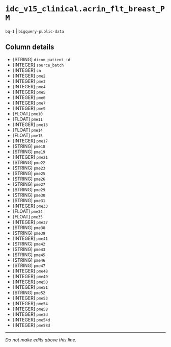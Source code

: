 # `idc_v15_clinical.acrin_flt_breast_PM`
`bq-1` | `bigquery-public-data`

## Column details
* [STRING]    `dicom_patient_id`
* [INTEGER]   `source_batch`
* [INTEGER]   `cn`
* [INTEGER]   `pme2`
* [INTEGER]   `pme3`
* [INTEGER]   `pme4`
* [INTEGER]   `pme5`
* [INTEGER]   `pme6`
* [INTEGER]   `pme7`
* [INTEGER]   `pme9`
* [FLOAT]     `pme10`
* [FLOAT]     `pme11`
* [INTEGER]   `pme13`
* [FLOAT]     `pme14`
* [FLOAT]     `pme15`
* [INTEGER]   `pme17`
* [STRING]    `pme18`
* [STRING]    `pme19`
* [INTEGER]   `pme21`
* [STRING]    `pme22`
* [STRING]    `pme23`
* [STRING]    `pme25`
* [STRING]    `pme26`
* [STRING]    `pme27`
* [STRING]    `pme29`
* [STRING]    `pme30`
* [STRING]    `pme31`
* [INTEGER]   `pme33`
* [FLOAT]     `pme34`
* [FLOAT]     `pme35`
* [INTEGER]   `pme37`
* [STRING]    `pme38`
* [STRING]    `pme39`
* [INTEGER]   `pme41`
* [STRING]    `pme42`
* [STRING]    `pme43`
* [STRING]    `pme45`
* [STRING]    `pme46`
* [STRING]    `pme47`
* [INTEGER]   `pme48`
* [INTEGER]   `pme49`
* [INTEGER]   `pme50`
* [INTEGER]   `pme51`
* [STRING]    `pme52`
* [INTEGER]   `pme53`
* [INTEGER]   `pme54`
* [INTEGER]   `pme58`
* [INTEGER]   `pme3d`
* [INTEGER]   `pme54d`
* [INTEGER]   `pme58d`

-------------------------------------------------------------------------------
*Do not make edits above this line.*
